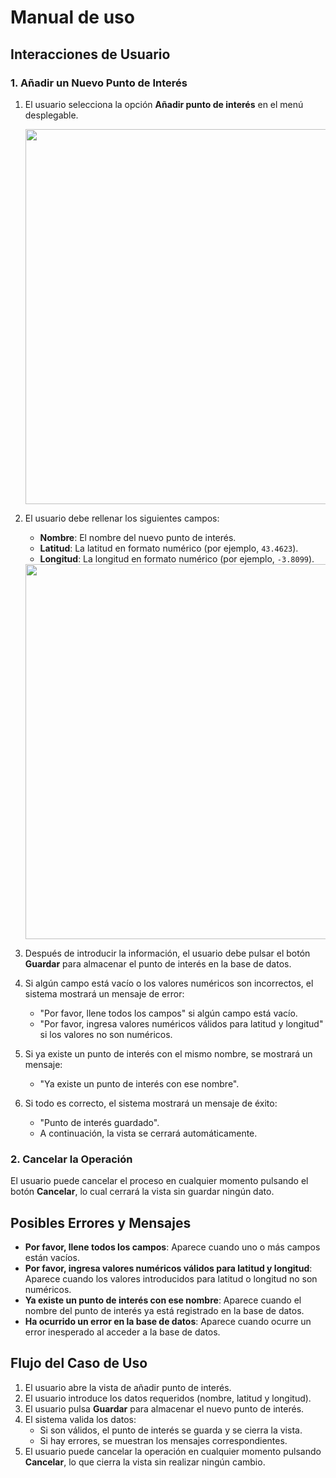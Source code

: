 # Manual de uso

## Interacciones de Usuario

### 1. Añadir un Nuevo Punto de Interés

1. El usuario selecciona la opción **Añadir punto de interés** en el menú desplegable.

   <img src="(https://github.com/user-attachments/assets/ea9f8485-138f-4390-ac0c-902f128292bd" width="600"/>


3. El usuario debe rellenar los siguientes campos:
   - **Nombre**: El nombre del nuevo punto de interés.
   - **Latitud**: La latitud en formato numérico (por ejemplo, `43.4623`).
   - **Longitud**: La longitud en formato numérico (por ejemplo, `-3.8099`).

   <img src="(https://github.com/user-attachments/assets/35260b88-41c3-49f4-8d0d-84c7558191e8" width="600"/>

5. Después de introducir la información, el usuario debe pulsar el botón **Guardar** para almacenar el punto de interés en la base de datos.

6. Si algún campo está vacío o los valores numéricos son incorrectos, el sistema mostrará un mensaje de error:
   - "Por favor, llene todos los campos" si algún campo está vacío.
   - "Por favor, ingresa valores numéricos válidos para latitud y longitud" si los valores no son numéricos.

7. Si ya existe un punto de interés con el mismo nombre, se mostrará un mensaje:
   - "Ya existe un punto de interés con ese nombre".

8. Si todo es correcto, el sistema mostrará un mensaje de éxito:
   - "Punto de interés guardado".
   - A continuación, la vista se cerrará automáticamente.

### 2. Cancelar la Operación

El usuario puede cancelar el proceso en cualquier momento pulsando el botón **Cancelar**, lo cual cerrará la vista sin guardar ningún dato.

## Posibles Errores y Mensajes

- **Por favor, llene todos los campos**: Aparece cuando uno o más campos están vacíos.
- **Por favor, ingresa valores numéricos válidos para latitud y longitud**: Aparece cuando los valores introducidos para latitud o longitud no son numéricos.
- **Ya existe un punto de interés con ese nombre**: Aparece cuando el nombre del punto de interés ya está registrado en la base de datos.
- **Ha ocurrido un error en la base de datos**: Aparece cuando ocurre un error inesperado al acceder a la base de datos.

## Flujo del Caso de Uso

1. El usuario abre la vista de añadir punto de interés.
2. El usuario introduce los datos requeridos (nombre, latitud y longitud).
3. El usuario pulsa **Guardar** para almacenar el nuevo punto de interés.
4. El sistema valida los datos:
   - Si son válidos, el punto de interés se guarda y se cierra la vista.
   - Si hay errores, se muestran los mensajes correspondientes.
5. El usuario puede cancelar la operación en cualquier momento pulsando **Cancelar**, lo que cierra la vista sin realizar ningún cambio.
